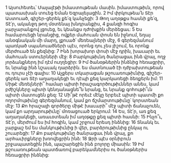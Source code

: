 1 Այսուհետեւ՝ Մալալէթի իմաստութեան մասին. իմաստութիւն, որով պատասխան տուեց Եման Եզրայելացին.
2 Իմ փրկութեա՛ն Տէր Աստուած,
գիշեր-ցերեկ քե՛զ կանչեցի:
3 Թող աղօթքս հասնի քե՛զ, Տէ՛ր,
ականջդ թող մօտենայ խնդրանքիս,
4 քանզի հոգիս չարչարանքով լցուեց,
եւ կեանքս դժոխքին մերձեցաւ:
5 Ես համարուեցի նրանցից, ովքեր մահուան փոսն են իջնում,
եղայ անօգնական մի մարդ,
լքուած՝ մեռեալների մէջ,
6 գերեզմանում պառկած սպանուածների պէս,
որոնց դու չես յիշում,
եւ որոնք մերժուած են քեզնից:
7 Ինձ խորախոր փոսի մէջ դրին,
խաւարի եւ մահուան ստուերների մէջ:
8 Բարկութիւնդ ծանրացաւ ինձ վրայ,
ողջ յորձանքներդ իմ դէմ ուղղեցիր:
9 Իմ ծանօթներին ինձնից հեռացրիր,
եւ նրանք ինձ նշաւակ դարձրին.
ես մատնուած էի դժբախտութեան ու դուրս չէի գալիս:
10 Աչքերս տկարացան թշուառութիւնից,
գիշեր-ցերեկ առ Տէր աղաղակեցի եւ դէպի քեզ կարկառեցի ձեռքերն իմ:
11 Միթէ մեռելների՞ համար պիտի հրաշագործութիւններ անես,
կամ բժիշկները պիտի կենդանացնե՞ն նրանց,
եւ նրանք գոհութի՞ւն պիտի մատուցեն քեզ:
12 Մի՞թէ որեւէ մէկը երբեւէ պիտի պատմի քո ողորմութիւնը գերեզմանում,
կամ քո ճշմարտութիւնը՝ կորստեան մէջ:
13 Քո հրաշալի գործերը միթէ խաւարի՞ մէջ պիտի ճանաչուեն,
կամ քո արդարութիւնը՝ մոռացուած երկրում:
14 Ես, Տէ՛ր, առ քեզ աղաղակեցի, առաւօտեան իմ աղօթքը քեզ պիտի հասնի:
15 Ինչո՞ւ, Տէ՛ր, մերժում ես իմ հոգին,
կամ շրջում երեսդ ինձնից:
16 Տնանկ եւ չարքաշ եմ ես մանկութիւնից ի վեր,
բարձրութիւնից ընկայ ու շուարեցի:
17 Քո բարկութիւնը ծանրացաւ ինձ վրայ,
քո արհաւիրքները խռովեցրին ինձ:
18 Ջրի պէս օրնիբուն շրջապատեցին ինձ,
պաշարեցին ինձ բոլորը միասին:
19 Իմ թշուառութեան պատճառով
բարեկամներիս ու ծանօթներիս հեռացրիր ինձնից:
